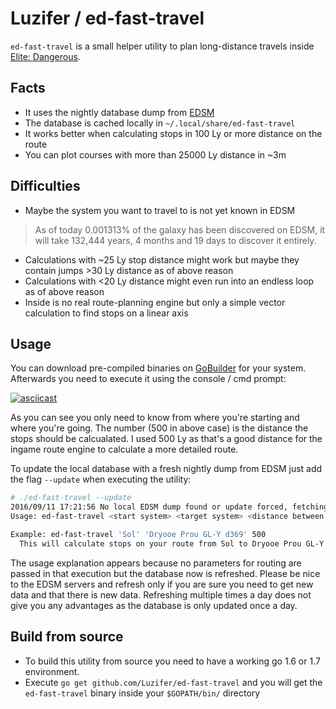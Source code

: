# Luzifer / ed-fast-travel

`ed-fast-travel` is a small helper utility to plan long-distance travels inside [Elite: Dangerous](https://www.elitedangerous.com).

## Facts

- It uses the nightly database dump from [EDSM](https://www.edsm.net/)
- The database is cached locally in `~/.local/share/ed-fast-travel`
- It works better when calculating stops in 100 Ly or more distance on the route
- You can plot courses with more than 25000 Ly distance in ~3m

## Difficulties

- Maybe the system you want to travel to is not yet known in EDSM  
> As of today 0.001313% of the galaxy has been discovered on EDSM, it will take 132,444 years, 4 months and 19 days to discover it entirely.
- Calculations with ~25 Ly stop distance might work but maybe they contain jumps >30 Ly distance as of above reason
- Calculations with <20 Ly distance might even run into an endless loop as of above reason
- Inside is no real route-planning engine but only a simple vector calculation to find stops on a linear axis

## Usage

You can download pre-compiled binaries on [GoBuilder](https://gobuilder.me/github.com/Luzifer/ed-fast-travel) for your system. Afterwards you need to execute it using the console / cmd prompt:

[![asciicast](https://asciinema.org/a/7ea5fd8hexx9wy38bcge3er1j.png)](https://asciinema.org/a/7ea5fd8hexx9wy38bcge3er1j?t=12)

As you can see you only need to know from where you're starting and where you're going. The number (500 in above case) is the distance the stops should be calcualated. I used 500 Ly as that's a good distance for the ingame route engine to calculate a more detailed route.

To update the local database with a fresh nightly dump from EDSM just add the flag `--update` when executing the utility:

```bash
# ./ed-fast-travel --update
2016/09/11 17:21:56 No local EDSM dump found or update forced, fetching dump...
Usage: ed-fast-travel <start system> <target system> <distance between nav points>

Example: ed-fast-travel 'Sol' 'Dryooe Prou GL-Y d369' 500
  This will calculate stops on your route from Sol to Dryooe Prou GL-Y d369 every 500Ly
```

The usage explanation appears because no parameters for routing are passed in that execution but the database now is refreshed. Please be nice to the EDSM servers and refresh only if you are sure you need to get new data and that there is new data. Refreshing multiple times a day does not give you any advantages as the database is only updated once a day.

## Build from source

- To build this utility from source you need to have a working go 1.6 or 1.7 environment.
- Execute `go get github.com/Luzifer/ed-fast-travel` and you will get the `ed-fast-travel` binary inside your `$GOPATH/bin/` directory
